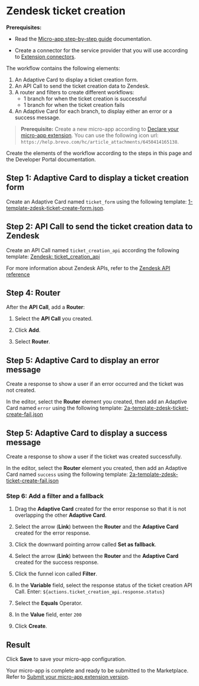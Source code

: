 # Zendesk ticket creation

**Prerequisites:**

- Read the [Micro-app step-by-step guide](https://developer.lumapps.com/portal/documentation/micro-app-steps/micro_app_step_by_step.md) documentation.
    
- Create a connector for the service provider that you will use according to [Extension connectors](https://docs.lumapps.com/docs/admin-l43084339674928007extensions).

The workflow contains the following elements:

1. An Adaptive Card to display a ticket creation form.
2. An API Call to send the ticket creation data to Zendesk.
3. A router and filters to create different workflows:
    - 1 branch for when the ticket creation is successful
    - 1 branch for when the ticket creation fails
4. An Adaptive Card for each branch, to display either an error or a success message.

> **Prerequisite:** Create a new micro-app according to [Declare your micro-app extension](https://documenter.getpostman.com/view/32450244/2sA3kYheXh). You can use the following icon url: `https://help.brevo.com/hc/article_attachments/6450414165138`.

Create the elements of the workflow according to the steps in this page and the Developer Portal documentation.

## Step 1: Adaptive Card to display a ticket creation form

Create an Adaptive Card named `ticket_form` using the following template: [1-template-zdesk-ticket-create-form.json](1-template-zdesk-ticket-create-form.json).

## Step 2: API Call to send the ticket creation data to Zendesk

Create an API Call named `ticket_creation_api` according the following template: [Zendesk: ticket_creation_api](https://documenter.getpostman.com/view/32450244/2sA3kYheXh)

For more information about Zendesk APIs, refer to the [Zendesk API reference](https://developer.zendesk.com/api-reference/ticketing/tickets/tickets/#create-ticket)

## Step 4: Router

After the **API Call**, add a **Router**:

1. Select the **API Call** you created.

2. Click **Add**.

3. Select **Router**.

## Step 5: Adaptive Card to display an error message

Create a response to show a user if an error occurred and the ticket was not created.

In the editor, select the **Router** element you created, then add an Adaptive Card named `error` using the following template: [2a-template-zdesk-ticket-create-fail.json](2a-template-zdesk-ticket-create-fail.json)

## Step 5: Adaptive Card to display a success message

Create a response to show a user if the ticket was created successfully.

In the editor, select the **Router** element you created, then add an Adaptive Card named `success` using the following template: [2a-template-zdesk-ticket-create-fail.json](2a-template-zdesk-ticket-create-fail.json)

### Step 6: Add a filter and a fallback

1. Drag the **Adaptive Card** created for the error response so that it is not overlapping the other **Adaptive Card**.

2. Select the arrow (**Link**) between the **Router** and the **Adaptive Card** created for the error response.

3. Click the downward pointing arrow called **Set as fallback**.

4. Select the arrow (**Link**) between the **Router** and the **Adaptive Card** created for the success response.

5. Click the funnel icon called **Filter**.

6. In the **Variable** field, select the response status of the ticket creation API Call. Enter: `${actions.ticket_creation_api.response.status}`

7. Select the **Equals** Operator.

8. In the **Value** field, enter `200`

9. Click **Create**.

## Result

Click **Save** to save your micro-app configuration.

Your micro-app is complete and ready to be submitted to the Marketplace. Refer to [Submit your micro-app extension version](https://developer.lumapps.com/portal/documentation/micro-app-steps/submit-microapp.md).

